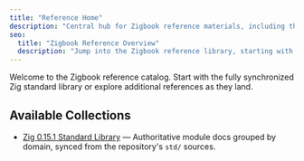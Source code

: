 ```yaml
---
title: "Reference Home"
description: "Central hub for Zigbook reference materials, including the Zig 0.15.1 standard library and forthcoming integration guides."
seo:
  title: "Zigbook Reference Overview"
  description: "Jump into the Zigbook reference library, starting with the curated Zig standard library documentation."
---
```


Welcome to the Zigbook reference catalog. Start with the fully synchronized Zig standard library or explore additional references as they land.

## Available Collections

- [Zig 0.15.1 Standard Library](./std/) — Authoritative module docs grouped by domain, synced from the repository's `std/` sources.
